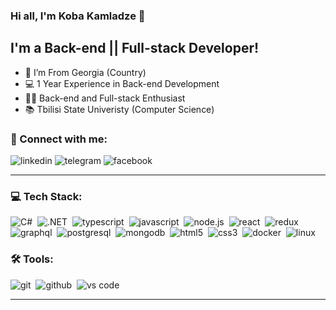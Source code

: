 ### Hi all, I'm Koba Kamladze 👋

## I'm a Back-end || Full-stack Developer!

- 📍 I’m From Georgia (Country)
- 💻 1 Year Experience in Back-end Development
- 👨‍💻 Back-end and Full-stack Enthusiast
- 📚 Tbilisi State Univeristy (Computer Science)

### 🤝 Connect with me:

<a href="https://www.linkedin.com/in/koba-kamladze-878bb7291" style="display: contents;">
  <img alt="linkedin" src="https://img.shields.io/badge/LINKEDIN-blue?style=for-the-badge&logo=linkedin">
</a>
<a href="https://www.t.me/kobakamladze" style="display: contents;">
  <img alt="telegram" src="https://img.shields.io/badge/TELEGRAM-dark?style=for-the-badge&logo=telegram">
</a>
<a href="https://www.facebook.com/profile.php?id=100005879593216" style="display: contents;">
  <img alt="facebook" src="https://img.shields.io/badge/FACEBOOK-blue?style=for-the-badge&logo=facebook">
</a>

---

### 💻 Tech Stack:

<img alt="C#" src="https://img.shields.io/badge/C%23-purple?style=for-the-badge&logo=c%23" />&nbsp;
<img alt=".NET" src="https://img.shields.io/badge/.NET-%23512BD4?style=for-the-badge&logo=.net&logoColor=white" />&nbsp;
<img alt="typescript" src="https://img.shields.io/badge/typescript-007ACC.svg?&style=for-the-badge&logo=typescript&logoColor=fff" />&nbsp;
<img alt="javascript" src="https://img.shields.io/badge/javascript-F7DF1E.svg?&style=for-the-badge&logo=javascript&logoColor=fff" />&nbsp;
<img alt="node.js" src="https://img.shields.io/badge/node.js-90C53F.svg?&style=for-the-badge&logo=node.js&logoColor=fff" />&nbsp;
<img alt="react" src="https://img.shields.io/badge/react-61DAFB.svg?&style=for-the-badge&logo=react&logoColor=fff" />&nbsp;
<img alt="redux" src="https://img.shields.io/badge/redux-764ABC.svg?&style=for-the-badge&logo=redux&logoColor=fff" />&nbsp;
<img alt="graphql" src="https://img.shields.io/badge/graphql-E10098.svg?&style=for-the-badge&logo=graphql&logoColor=fff" />&nbsp;
<img alt="postgresql" src="https://img.shields.io/badge/POSTGRESQL-blue?style=for-the-badge&logo=postgresql&logoColor=black" />&nbsp;
<img alt="mongodb" src="https://img.shields.io/badge/mongodb-26A944.svg?&style=for-the-badge&logo=mongodb&logoColor=fff" />&nbsp;
<img alt="html5" src="https://img.shields.io/badge/html-E34F26.svg?&style=for-the-badge&logo=html5&logoColor=fff" />&nbsp;
<img alt="css3" src="https://img.shields.io/badge/css-1572B6.svg?&style=for-the-badge&logo=css3&logoColor=fff" />&nbsp;
<img alt="docker" src="https://img.shields.io/badge/DOCKER-white?style=for-the-badge&logo=docker&labelColor=white" />&nbsp;
<img alt="linux" src="https://img.shields.io/badge/LINUX-black?style=for-the-badge&logo=linux&logoColor=white" />&nbsp;

### 🛠 Tools:

<img alt="git" src="https://img.shields.io/badge/git-F05033.svg?&style=for-the-badge&logo=git&logoColor=fff" />&nbsp;
<img alt="github" src="https://img.shields.io/badge/github-000.svg?&style=for-the-badge&logo=github&logoColor=fff" />&nbsp;
<img alt="vs code" src="https://img.shields.io/badge/vs code-007ACC.svg?&style=for-the-badge&logo=visual-studio-code&logoColor=fff" />&nbsp;

---

[instagram]: https://instagram.com/YauhenKavalchuk
[linkedin]: https://linkedin.com/in/YauhenKavalchuk
